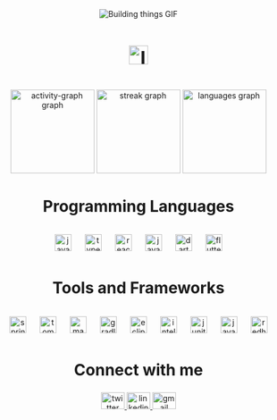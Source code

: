 <div align="center">
  <img src="https://media.giphy.com/media/v1.Y2lkPTc5MGI3NjExaWJncXo4MWk5emhkcXkwZWVlbmNndmdjM3hvMGw4OXhtbnRrb25vaCZlcD12MV9pbnRlcm5hbF9naWZfYnlfaWQmY3Q9Zw/iAVk5VpmdO54jja4pw/giphy.gif" alt="Building things GIF" />
</div>
<h4 align="center" style="font-size: 34px;"><strong> <img src="https://upload.wikimedia.org/wikipedia/en/4/41/Flag_of_India.svg" alt="India Flag" style="width: 34px; vertical-align: middle;"></strong></h4>



<div align="center">
  <img src="https://github-readme-activity-graph.vercel.app/graph?username=Sachan-aditya&theme=github-dark" height="150" alt="activity-graph graph" />
  <img src="https://streak-stats.demolab.com?user=Sachan-aditya&locale=en&mode=daily&theme=github_dark&hide_border=false&border_radius=5" height="150" alt="streak graph" />
  <img src="https://github-readme-stats.vercel.app/api/top-langs?username=Sachan-aditya&locale=en&hide_title=false&layout=compact&card_width=320&langs_count=5&theme=github_dark&hide_border=false" height="150" alt="languages graph" />
</div>

<h2 align="center" style="font-size: 28px;"><strong>Programming Languages</strong></h2>

<div align="center">
  <img src="https://cdn.jsdelivr.net/gh/devicons/devicon/icons/javascript/javascript-original.svg" height="30" alt="javascript logo" style="margin: 10px;" />
  <img src="https://cdn.jsdelivr.net/gh/devicons/devicon/icons/typescript/typescript-original.svg" height="30" alt="typescript logo" style="margin: 10px;" />
  <img src="https://cdn.jsdelivr.net/gh/devicons/devicon/icons/react/react-original.svg" height="30" alt="react logo" style="margin: 10px;" />
  <img src="https://cdn.jsdelivr.net/gh/devicons/devicon/icons/java/java-original.svg" height="30" alt="java logo" style="margin: 10px;" />
  <img src="https://cdn.jsdelivr.net/gh/devicons/devicon/icons/dart/dart-original.svg" height="30" alt="dart logo" style="margin: 10px;" />
  <img src="https://cdn.jsdelivr.net/gh/devicons/devicon/icons/flutter/flutter-original.svg" height="30" alt="flutter logo" style="margin: 10px;" />
</div>

<h2 align="center" style="font-size: 28px;"><strong>Tools and Frameworks</strong></h2>

<div align="center">
  <img src="https://cdn.jsdelivr.net/gh/devicons/devicon/icons/spring/spring-original.svg" height="30" alt="spring logo" style="margin: 10px;" />
  <img src="https://cdn.jsdelivr.net/gh/devicons/devicon/icons/tomcat/tomcat-original.svg" height="30" alt="tomcat logo" style="margin: 10px;" />
  <img src="https://cdn.jsdelivr.net/gh/devicons/devicon/icons/maven/maven-original.svg" height="30" alt="maven logo" style="margin: 10px;" />
  <img src="https://cdn.jsdelivr.net/gh/devicons/devicon/icons/gradle/gradle-original.svg" height="30" alt="gradle logo" style="margin: 10px;" />
  <img src="https://cdn.jsdelivr.net/gh/devicons/devicon/icons/eclipse/eclipse-original.svg" height="30" alt="eclipse logo" style="margin: 10px;" />
  <img src="https://cdn.jsdelivr.net/gh/devicons/devicon/icons/intellij/intellij-original.svg" height="30" alt="intellij logo" style="margin: 10px;" />
  <img src="https://cdn.jsdelivr.net/gh/devicons/devicon/icons/junit/junit-original.svg" height="30" alt="junit logo" style="margin: 10px;" />
  <img src="https://cdn.jsdelivr.net/gh/devicons/devicon/icons/java/java-original.svg" height="30" alt="java logo" style="margin: 10px;" />
  <img src="https://cdn.jsdelivr.net/gh/devicons/devicon/icons/redhat/redhat-original.svg" height="30" alt="redhat logo" style="margin: 10px;" />
</div>


<h2 align="center" style="font-size: 28px;"><strong>Connect with me</strong></h2>

<div align="center">
  <a href="https://twitter.com/isachan_x" target="_blank">
    <img src="https://raw.githubusercontent.com/maurodesouza/profile-readme-generator/master/src/assets/icons/social/twitter/default.svg" width="42" height="30" alt="twitter logo" />
  </a>
  <a href="https://linkedin.com/in/aditya-sachan-91679a241" target="_blank">
    <img src="https://raw.githubusercontent.com/maurodesouza/profile-readme-generator/master/src/assets/icons/social/linkedin/default.svg" width="42" height="30" alt="linkedin logo" />
  </a>
  <a href="mailto:sachanaditya207@gmail.com" target="_blank">
    <img src="https://raw.githubusercontent.com/maurodesouza/profile-readme-generator/master/src/assets/icons/social/gmail/default.svg" width="42" height="30" alt="gmail logo" />
  </a>
</div>

